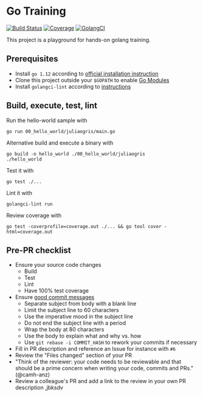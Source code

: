 # Go Training

[![Build Status](https://travis-ci.com/anz-bank/go-training.svg?branch=master)](https://travis-ci.com/anz-bank/go-training)
[![Coverage](https://codecov.io/gh/anz-bank/go-training/branch/master/graph/badge.svg)](https://codecov.io/gh/anz-bank/go-training)
[![GolangCI](https://golangci.com/badges/github.com/anz-bank/go-training.svg)](https://golangci.com/r/github.com/anz-bank/go-training)

This project is a playground for hands-on golang training.

## Prerequisites

-   Install `go 1.12` according to [official installation instruction](https://golang.org/doc/install)
-   Clone this project outside your `$GOPATH` to enable [Go Modules](https://github.com/golang/go/wiki/Modules)
-   Install `golangci-lint` according to [instructions](https://github.com/golangci/golangci-lint#local-installation)

## Build, execute, test, lint

Run the hello-world sample with

    go run 00_hello_world/juliaogris/main.go

Alternative build and execute a binary with

    go build -o hello_world ./00_hello_world/juliaogris
    ./hello_world

Test it with

    go test ./...

Lint it with

    golangci-lint run

Review coverage with

    go test -coverprofile=coverage.out ./... && go tool cover -html=coverage.out

## Pre-PR checklist

-   Ensure your source code changes
    -   Build
    -   Test
    -   Lint
    -   Have 100% test coverage
-   Ensure [good commit messages](https://chris.beams.io/posts/git-commit/)
    -   Separate subject from body with a blank line
    -   Limit the subject line to 60 characters
    -   Use the imperative mood in the subject line
    -   Do not end the subject line with a period
    -   Wrap the body at 80 characters
    -   Use the body to explain what and why vs. how
    -   Use `git rebase -i COMMIT_HASH` to rework your commits if necessary
-   Fill in PR description and reference an Issue for instance with `#6`
-   Review the "Files changed" section of your PR
-   "Think of the reviewer: your code needs to be reviewable and that should be a prime concern when writing your code, commits and PRs." (@camh-anz)
-   Review a colleague's PR and add a link to the review in your own PR description
,jbksdv
